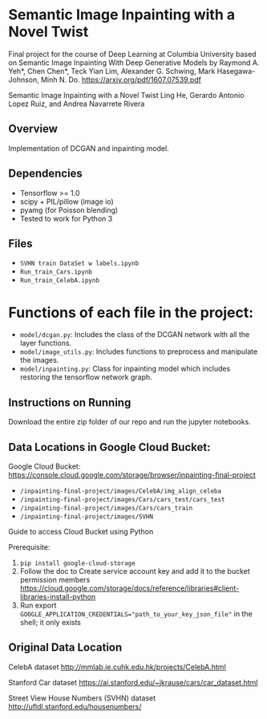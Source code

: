 # Semantic Image Inpainting with a Novel Twist
Final project for the course of Deep Learning at Columbia University based on Semantic Image Inpainting With Deep Generative Models by Raymond A. Yeh*, Chen Chen*, Teck Yian Lim, Alexander G. Schwing, Mark Hasegawa-Johnson, Minh N. Do. https://arxiv.org/pdf/1607.07539.pdf

Semantic Image Inpainting with a Novel Twist
Ling He, Gerardo Antonio Lopez Ruiz, and Andrea Navarrete Rivera

## Overview

Implementation of DCGAN and inpainting model. 

## Dependencies
 - Tensorflow >= 1.0
 - scipy + PIL/pillow (image io)
 - pyamg (for Poisson blending)
 - Tested to work for Python 3

## Files

- `SVHN train DataSet w labels.ipynb`
- `Run_train_Cars.ipynb`
- `Run_train_CelebA.ipynb`

# Functions of each file in the project:

- `model/dcgan.py`: Includes the class of the DCGAN network with all the layer functions.
- `model/image_utils.py`: Includes functions to preprocess and manipulate the images.
- `model/inpainting.py`: Class for inpainting model which includes restoring the tensorflow network graph.

## Instructions on Running 
Download the entire zip folder of our repo and run the jupyter notebooks. 

## Data Locations in Google Cloud Bucket: 

Google Cloud Bucket:
https://console.cloud.google.com/storage/browser/inpainting-final-project 

- `/inpainting-final-project/images/CelebA/img_align_celeba`
- `/inpainting-final-project/images/Cars/cars_test/cars_test`
- `/inpainting-final-project/images/Cars/cars_train`
- `/inpainting-final-project/images/SVHN`

Guide to access Cloud Bucket using Python

Prerequisite: 
1. ```pip install google-cloud-storage```
2. Follow the doc to Create service account key and add it to the bucket permission members
https://cloud.google.com/storage/docs/reference/libraries#client-libraries-install-python
3. Run export `GOOGLE_APPLICATION_CREDENTIALS="path_to_your_key_json_file"` in the shell; it only exists 


## Original Data Location 
CelebA dataset
http://mmlab.ie.cuhk.edu.hk/projects/CelebA.html 

Stanford Car dataset
https://ai.stanford.edu/~jkrause/cars/car_dataset.html 

Street View House Numbers (SVHN) dataset 
http://ufldl.stanford.edu/housenumbers/ 

